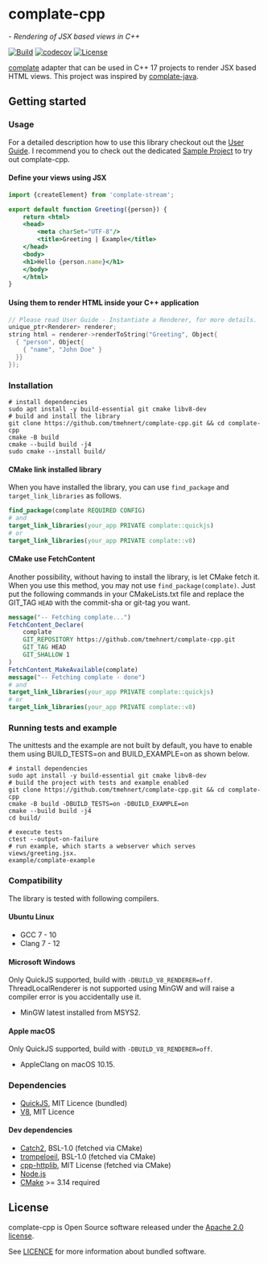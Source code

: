 # complate-cpp

*- Rendering of JSX based views in C++*

[![Build](https://github.com/tmehnert/complate-cpp/actions/workflows/build.yml/badge.svg)](https://github.com/tmehnert/complate-cpp/actions/workflows/build.yml)
[![codecov](https://codecov.io/gh/tmehnert/complate-cpp/branch/main/graph/badge.svg)](https://codecov.io/gh/tmehnert/complate-cpp)
[![License](https://img.shields.io/badge/License-Apache%202.0-blue.svg)](LICENSE)

[complate](https://complate.org) adapter that can be used in C++ 17 projects to render JSX based HTML views. This
project was inspired by
[complate-java](https://github.com/complate/complate-java).

## Getting started

### Usage

For a detailed description how to use this library checkout out the [User Guide](USER_GUIDE.md). I recommend you to
check out the dedicated [Sample Project](https://github.com/tmehnert/complate-sample-cpp) to try out complate-cpp.

#### Define your views using JSX

```jsx
import {createElement} from 'complate-stream';

export default function Greeting({person}) {
    return <html>
    <head>
        <meta charSet="UTF-8"/>
        <title>Greeting | Example</title>
    </head>
    <body>
    <h1>Hello {person.name}</h1>
    </body>
    </html>
}
```

#### Using them to render HTML inside your C++ application

```c++
// Please read User Guide - Instantiate a Renderer, for more details.
unique_ptr<Renderer> renderer;
string html = renderer->renderToString("Greeting", Object{
  { "person", Object{
    { "name", "John Doe" }
  }}
});
```

### Installation

```shell
# install dependencies
sudo apt install -y build-essential git cmake libv8-dev
# build and install the library
git clone https://github.com/tmehnert/complate-cpp.git && cd complate-cpp
cmake -B build
cmake --build build -j4
sudo cmake --install build/
```

#### CMake link installed library

When you have installed the library, you can use `find_package` and
`target_link_libraries` as follows.

```cmake
find_package(complate REQUIRED CONFIG)
# and
target_link_libraries(your_app PRIVATE complate::quickjs)
# or
target_link_libraries(your_app PRIVATE complate::v8)
```

#### CMake use FetchContent

Another possibility, without having to install the library, is let CMake fetch it. When you use this method, you may not
use `find_package(complate)`. Just put the following commands in your CMakeLists.txt file and replace the GIT_TAG `HEAD`
with the commit-sha or git-tag you want.

```cmake
message("-- Fetching complate...")
FetchContent_Declare(
    complate
    GIT_REPOSITORY https://github.com/tmehnert/complate-cpp.git
    GIT_TAG HEAD
    GIT_SHALLOW 1
)
FetchContent_MakeAvailable(complate)
message("-- Fetching complate - done")
# and
target_link_libraries(your_app PRIVATE complate::quickjs)
# or
target_link_libraries(your_app PRIVATE complate::v8)
```

### Running tests and example

The unittests and the example are not built by default, you have to enable them using BUILD_TESTS=on and
BUILD_EXAMPLE=on as shown below.

```shell
# install dependencies
sudo apt install -y build-essential git cmake libv8-dev
# build the project with tests and example enabled
git clone https://github.com/tmehnert/complate-cpp.git && cd complate-cpp
cmake -B build -DBUILD_TESTS=on -DBUILD_EXAMPLE=on
cmake --build build -j4
cd build/

# execute tests
ctest --output-on-failure
# run example, which starts a webserver which serves views/greeting.jsx.
example/complate-example
```

### Compatibility

The library is tested with following compilers.

#### Ubuntu Linux

* GCC 7 - 10
* Clang 7 - 12

#### Microsoft Windows

Only QuickJS supported, build with `-DBUILD_V8_RENDERER=off`. ThreadLocalRenderer is not supported using MinGW and will
raise a compiler error is you accidentally use it.

* MinGW latest installed from MSYS2.

#### Apple macOS

Only QuickJS supported, build with `-DBUILD_V8_RENDERER=off`.

* AppleClang on macOS 10.15.

### Dependencies

* [QuickJS](https://bellard.org/quickjs/), MIT Licence (bundled)
* [V8](https://v8.dev/), MIT Licence

#### Dev dependencies

* [Catch2](https://github.com/catchorg/Catch2), BSL-1.0 (fetched via CMake)
* [trompeloeil](https://github.com/rollbear/trompeloeil), BSL-1.0 (fetched via CMake)
* [cpp-httplib](https://github.com/yhirose/cpp-httplib), MIT License (fetched via CMake)
* [Node.js](https://nodejs.org/)
* [CMake](https://cmake.org/) >= 3.14 required

## License

complate-cpp is Open Source software released under the [Apache 2.0 license](LICENSE).

See [LICENCE](LICENSE) for more information about bundled software.
